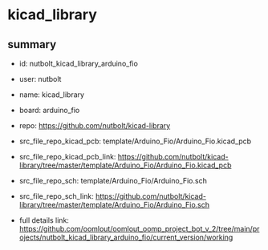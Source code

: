 # kicad_library
 
## summary 
* id: nutbolt_kicad_library_arduino_fio
* user: nutbolt
* name: kicad_library
* board: arduino_fio
* repo: https://github.com/nutbolt/kicad-library
* src_file_repo_kicad_pcb: template/Arduino_Fio/Arduino_Fio.kicad_pcb
* src_file_repo_kicad_pcb_link: https://github.com/nutbolt/kicad-library/tree/master/template/Arduino_Fio/Arduino_Fio.kicad_pcb


* src_file_repo_sch: template/Arduino_Fio/Arduino_Fio.sch
* src_file_repo_sch_link: https://github.com/nutbolt/kicad-library/tree/master/template/Arduino_Fio/Arduino_Fio.sch
* full details link: https://github.com/oomlout/oomlout_oomp_project_bot_v_2/tree/main/projects/nutbolt_kicad_library_arduino_fio/current_version/working  








